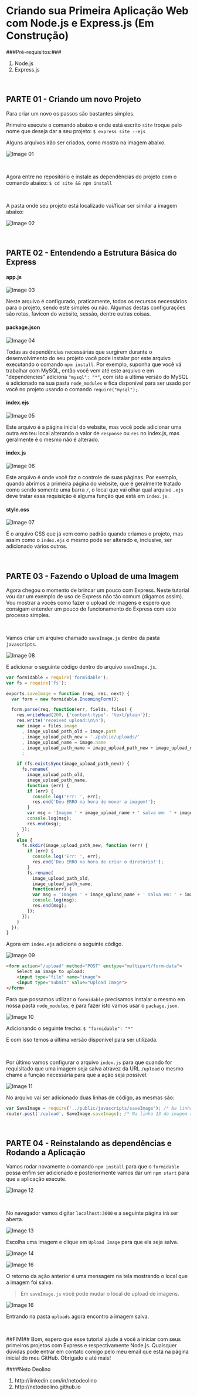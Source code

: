 # Criando sua Primeira Aplicação Web com Node.js e Express.js (Em Construção)

###Pré-requisitos:###
<ol>
    <li>Node.js</li>
    <li>Express.js</li>
</ol>

<br/>

## PARTE 01 - Criando um novo Projeto ##

Para criar um novo os passos são bastantes simples.

Primeiro execute o comando abaixo e onde está escrito `site` troque pelo nome que deseja dar a seu projeto:
`$ express site --ejs`

Alguns arquivos irão ser criados, como mostra na imagem abaixo.

![Image 01](https://github.com/netodeolino/Tutoriais/blob/master/Criando%20sua%20Primeira%20Aplica%C3%A7%C3%A3o%20Web%20com%20Node.js%20e%20Express.js/Images/img_01.png?raw=true)

<br/>

Agora entre no repositório e instale as dependências do projeto com o comando abaixo:
`$ cd site && npm install`

<br/>

A pasta onde seu projeto está localizado vai/ficar ser similar a imagem abaixo:

![Image 02](https://github.com/netodeolino/Tutoriais/blob/master/Criando%20sua%20Primeira%20Aplica%C3%A7%C3%A3o%20Web%20com%20Node.js%20e%20Express.js/Images/img_02.png?raw=true)

<br/>

## PARTE 02 - Entendendo a Estrutura Básica do Express ##

#### app.js ####

![Image 03](https://github.com/netodeolino/Tutoriais/blob/master/Criando%20sua%20Primeira%20Aplica%C3%A7%C3%A3o%20Web%20com%20Node.js%20e%20Express.js/Images/img_03.png?raw=true)

Neste arquivo é configurado, praticamente, todos os recursos necessários para o projeto, sendo este simples ou não. Algumas destas configurações são rotas, favicon do website, sessão, dentre outras coisas.

#### package.json ####

![Image 04](https://github.com/netodeolino/Tutoriais/blob/master/Criando%20sua%20Primeira%20Aplica%C3%A7%C3%A3o%20Web%20com%20Node.js%20e%20Express.js/Images/img_04.png?raw=true)

Todas as dependências necessárias que surgirem durante o desenvolvimento do seu projeto você pode instalar por este arquivo executando o comando `npm install`. Por exemplo, suponha que você vá trabalhar com MySQL, então você vem até este arquivo e em "dependencies" adiciona `"mysql": "*"`, com isto a última versão do MySQL é adicionado na sua pasta `node_modules` e fica disponível para ser usado por você no projeto usando o comando <code>require("mysql");</code>.

#### index.ejs ####

![Image 05](https://github.com/netodeolino/Tutoriais/blob/master/Criando%20sua%20Primeira%20Aplica%C3%A7%C3%A3o%20Web%20com%20Node.js%20e%20Express.js/Images/img_05.png?raw=true)

Este arquivo é a página inicial do website, mas você pode adicionar uma outra em teu local alterando o valor de `response` ou `res` no index.js, mas geralmente é o mesmo não é alterado.

#### index.js ####

![Image 06](https://github.com/netodeolino/Tutoriais/blob/master/Criando%20sua%20Primeira%20Aplica%C3%A7%C3%A3o%20Web%20com%20Node.js%20e%20Express.js/Images/img_06.png?raw=true)

Este arquivo é onde você faz o controle de suas páginas. Por exemplo, quando abrimos a primeira página do website, que é geralmente tratado como sendo somente uma barra `/`, o local que vai olhar qual arquivo `.ejs` deve tratar essa requisição é alguma função que está em `index.js`.

#### style.css ####

![Image 07](https://github.com/netodeolino/Tutoriais/blob/master/Criando%20sua%20Primeira%20Aplica%C3%A7%C3%A3o%20Web%20com%20Node.js%20e%20Express.js/Images/img_07.png?raw=true)

É o arquivo CSS que já vem como padrão quando criamos o projeto, mas assim como o `index.ejs` o mesmo pode ser alterado e, inclusive, ser adicionado vários outros.

<br/>

## PARTE 03 - Fazendo o Upload de uma Imagem ##

Agora chegou o momento de brincar um pouco com Express. Neste tutorial vou dar um exemplo de uso de Express não tão comum (digamos assim). Vou mostrar a vocês como fazer o upload de imagens e espero que consigam entender um pouco do funcionamento do Express com este processo simples.

<br/>

Vamos criar um arquivo chamado `saveImage.js` dentro da pasta `javascripts`.

![Image 08](https://github.com/netodeolino/Tutoriais/blob/master/Criando%20sua%20Primeira%20Aplica%C3%A7%C3%A3o%20Web%20com%20Node.js%20e%20Express.js/Images/img_08.png?raw=true)


E adicionar o seguinte código dentro do arquivo `saveImage.js`.


```javascript
var formidable = require('formidable');
var fs = require('fs');

exports.saveImage = function (req, res, next) {
  var form = new formidable.IncomingForm();

  form.parse(req, function(err, fields, files) {
    res.writeHead(200, {'content-type': 'text/plain'});
    res.write('received upload:\n\n');
    var image = files.image
      , image_upload_path_old = image.path
      , image_upload_path_new = './public/uploads/'
      , image_upload_name = image.name
      , image_upload_path_name = image_upload_path_new + image_upload_name
      ;

    if (fs.existsSync(image_upload_path_new)) {
      fs.rename(
        image_upload_path_old,
        image_upload_path_name,
        function (err) {
        if (err) {
          console.log('Err: ', err);
          res.end('Deu ERRO na hora de mover a imagem!');
        }
        var msg = 'Imagem ' + image_upload_name + ' salva em: ' + image_upload_path_new;
        console.log(msg);
        res.end(msg);
      });
    }
    else {
      fs.mkdir(image_upload_path_new, function (err) {
        if (err) {
          console.log('Err: ', err);
          res.end('Deu ERRO na hora de criar o diretório!');
        }
        fs.rename(
          image_upload_path_old,
          image_upload_path_name,
          function(err) {
          var msg = 'Imagem ' + image_upload_name + ' salva em: ' + image_upload_path_new;
          console.log(msg);
          res.end(msg);
        });
      });
    }
  });
}
```

Agora em `index.ejs` adicione o seguinte código.

![Image 09](https://github.com/netodeolino/Tutoriais/blob/master/Criando%20sua%20Primeira%20Aplica%C3%A7%C3%A3o%20Web%20com%20Node.js%20e%20Express.js/Images/img_09.png?raw=true)

```html
<form action="/upload" method="POST" enctype="multipart/form-data">
    Select an image to upload:
    <input type="file" name="image">
    <input type="submit" value="Upload Image">
</form>
```

Para que possamos utilizar o `formidable` precisamos instalar o mesmo em nossa pasta `node_modules`, e para fazer isto vamos usar o `package.json`.

![Image 10](https://github.com/netodeolino/Tutoriais/blob/master/Criando%20sua%20Primeira%20Aplica%C3%A7%C3%A3o%20Web%20com%20Node.js%20e%20Express.js/Images/img_10.png?raw=true)

Adicionando o seguinte trecho:
`$ "formidable": "*"`

E com isso temos a última versão disponível para ser utilizada.

<br/>

Por último vamos configurar o arquivo `index.js` para que quando for requisitado que uma imagem seja salva atravez da URL `/upload` o mesmo chame a função necessária para que a ação seja possível.

![Image 11](https://github.com/netodeolino/Tutoriais/blob/master/Criando%20sua%20Primeira%20Aplica%C3%A7%C3%A3o%20Web%20com%20Node.js%20e%20Express.js/Images/img_11.png?raw=true)

No arquivo vai ser adicionado duas linhas de código, as mesmas são:

```javascript
var SaveImage = require('../public/javascripts/saveImage'); /* Na linha 05 da imagem acima */
router.post('/upload', SaveImage.saveImage); /* Na linha 13 da imagem acima */
```

<br/>

## PARTE 04 - Reinstalando as dependências e Rodando a Aplicação ##

Vamos rodar novamente o comando `npm install` para que o `formidable` possa enfim ser adicionado e posteriormente vamos dar um `npm start` para que a aplicação execute.

![Image 12](https://github.com/netodeolino/Tutoriais/blob/master/Criando%20sua%20Primeira%20Aplica%C3%A7%C3%A3o%20Web%20com%20Node.js%20e%20Express.js/Images/img_12.png?raw=true)

<br/>

No navegador vamos digitar `localhost:3000` e a seguinte página irá ser aberta.

![Image 13](https://github.com/netodeolino/Tutoriais/blob/master/Criando%20sua%20Primeira%20Aplica%C3%A7%C3%A3o%20Web%20com%20Node.js%20e%20Express.js/Images/img_13.png?raw=true)

Escolha uma imagem e clique em `Upload Image` para que ela seja salva.

![Image 14](https://github.com/netodeolino/Tutoriais/blob/master/Criando%20sua%20Primeira%20Aplica%C3%A7%C3%A3o%20Web%20com%20Node.js%20e%20Express.js/Images/img_14.png?raw=true)

![Image 16](https://github.com/netodeolino/Tutoriais/blob/master/Criando%20sua%20Primeira%20Aplica%C3%A7%C3%A3o%20Web%20com%20Node.js%20e%20Express.js/Images/img_15.png?raw=true)

O retorno da ação anterior é uma mensagem na tela mostrando o local que a imagem foi salva.
> Em `saveImage.js` você pode mudar o local de upload de imagens.

![Image 16](https://github.com/netodeolino/Tutoriais/blob/master/Criando%20sua%20Primeira%20Aplica%C3%A7%C3%A3o%20Web%20com%20Node.js%20e%20Express.js/Images/img_16.png?raw=true)

Entrando na pasta `uploads` agora encontro a imagem salva.

<br/>

##FIM!##
Bom, espero que esse tutorial ajude á você a iniciar com seus primeiros projetos com Express e respectivamente Node.js. Quaisquer dúvidas pode entrar em contato comigo pelo meu email que está na página inicial do meu GitHub. Obrigado e até mais!

####Neto Deolino
<ol>
    <li> http://linkedin.com/in/netodeolino </li>
    <li> http://netodeolino.github.io </li>
</ol>